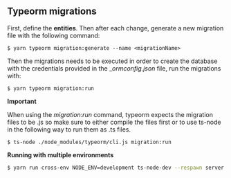 ## Typeorm migrations

First, define the __entities__. Then after each change, generate a new migration
file with the following command:

```
$ yarn typeorm migration:generate --name <migrationName>
```

Then the migrations needs to be executed in order to create the database with the credentials
provided in the __ormconfig.json_ file, run the migrations with:

```
$ yarn typeorm migration:run
```

**Important**

When using the _migration:run_ command, typeorm expects the migration files to be .js so make sure to either compile the files first or
to use ts-node in the following way to run them as .ts files.

```
$ ts-node ./node_modules/typeorm/cli.js migration:run
```

**Running with multiple environments**

```bash
$ yarn run cross-env NODE_ENV=development ts-node-dev --respawn server.ts
```
